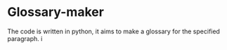 # Glossary-maker
The code is written in python, it aims to make a glossary for the specified paragraph. i